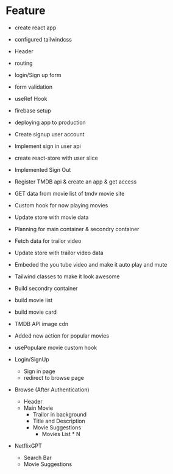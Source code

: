 # Feature
- create react app
- configured tailwindcss
- Header
- routing
- login/Sign up form
- form validation
- useRef Hook
- firebase setup
- deploying app to production
- Create signup user account
- Implement sign in user api
- create react-store with user slice
- Implemented Sign Out
- Register TMDB api & create an app & get access
- GET data from movie list of tmdv movie site
- Custom hook for now playing movies
- Update store with movie data
- Planning for main container & secondry container
- Fetch data for trailor video
- Update store with trailor video data
- Embeded the you tube video and make it auto play and mute
- Tailwind classes to make it look awesome
- Build secondry container
- build movie list
- build movie card
- TMDB API image cdn 
- Added new action for popular movies
- usePopulare movie custom hook



- Login/SignUp
    - Sign in page
    - redirect to browse page
-   Browse (After Authentication)
    - Header
    - Main Movie
        -   Trailor in background
        -   Title and Description
        -   Movie Suggestions
            -   Movies List * N
        
-   NetflixGPT 
    -   Search Bar
    -   Movie Suggestions